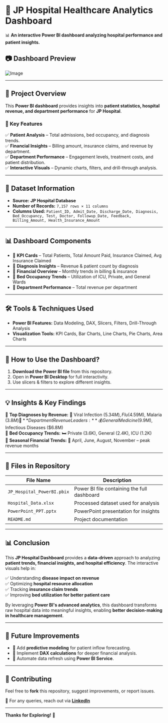 # 🏥 JP Hospital Healthcare Analytics Dashboard  
📊 **An interactive Power BI dashboard analyzing hospital performance and patient insights.**  

## 📷 Dashboard Preview  
![Image](https://github.com/user-attachments/assets/example-dashboard-image-link)  

---

## 📌 Project Overview  
This **Power BI dashboard** provides insights into **patient statistics, hospital revenue, and department performance** for **JP Hospital**.  

### 🎯 Key Features  
✅ **Patient Analysis** – Total admissions, bed occupancy, and diagnosis trends.  
✅ **Financial Insights** – Billing amount, insurance claims, and revenue by department.  
✅ **Department Performance** – Engagement levels, treatment costs, and patient distribution.  
✅ **Interactive Visuals** – Dynamic charts, filters, and drill-through analysis.  

---

## 📂 Dataset Information  
- **Source:** **JP Hospital Database**  
- **Number of Records:** `7,157 rows × 11 columns`  
- **Columns Used:** `Patient_ID, Admit_Date, Discharge_Date, Diagnosis, Bed_Occupancy, Test, Doctor, Followup_Date, Feedback, Billing_Amount, Health_Insurance_Amount`  

---

## 📊 Dashboard Components  
- 🔹 **KPI Cards** – Total Patients, Total Amount Paid, Insurance Claimed, Avg Insurance Claimed  
- 🔹 **Diagnosis Insights** – Revenue & patient count by diagnosis  
- 🔹 **Financial Overview** – Monthly trends in billing & insurance  
- 🔹 **Bed Occupancy Trends** – Utilization of ICU, Private, and General Wards  
- 🔹 **Department Performance** – Total revenue per department  

---

## 🛠 Tools & Techniques Used  
- **Power BI Features:** Data Modeling, DAX, Slicers, Filters, Drill-Through Analysis  
- **Visualization Tools:** KPI Cards, Bar Charts, Line Charts, Pie Charts, Area Charts  

---

## 🚀 How to Use the Dashboard?  
1. **Download the Power BI file** from this repository.  
2. Open in **Power BI Desktop** for full interactivity.  
3. Use slicers & filters to explore different insights.  

---

## 💡 Insights & Key Findings  
📌 **Top Diagnoses by Revenue:** 🏥 Viral Infection ($5.34M), Flu ($4.59M), Malaria ($3.8M)  
📌 **Department Revenue Leaders:** 💰 General Medicine ($9.9M), Infectious Diseases ($6.8M)  
📌 **Bed Occupancy Trends:** 🛏️ Private (3.6K), General (2.4K), ICU (1.2K)  
📌 **Seasonal Financial Trends:** 📅 April, June, August, November – peak revenue months  

---

## 📁 Files in Repository  
| File Name                  | Description                                |
|----------------------------|--------------------------------------------|
| `JP_Hospital_PowerBI.pbix` | Power BI file containing the full dashboard |
| `Hospital_Data.xlsx`       | Processed dataset used for analysis        |
| `PowerPoint_PPT.pptx`      | PowerPoint presentation for insights       |
| `README.md`                | Project documentation                      |

---

## 📊 Conclusion  
This **JP Hospital Dashboard** provides a **data-driven** approach to analyzing **patient trends, financial insights, and hospital efficiency**. The interactive visuals help in:  

✅ Understanding **disease impact on revenue**  
✅ Optimizing **hospital resource allocation**  
✅ Tracking **insurance claim trends**  
✅ Improving **bed utilization for better patient care**  

By leveraging **Power BI's advanced analytics**, this dashboard transforms raw hospital data into meaningful insights, enabling **better decision-making in healthcare management**.  

---

## 📢 Future Improvements  
- 🔹 Add **predictive modeling** for patient inflow forecasting.  
- 🔹 Implement **DAX calculations** for deeper financial analysis.  
- 🔹 Automate data refresh using **Power BI Service**.  

---

## 🤝 Contributing  
Feel free to **fork** this repository, suggest improvements, or report issues.  

📩 For any queries, reach out via **[LinkedIn](https://www.linkedin.com/in/mokhit-khan-9234622b3/)**  

---

**Thanks for Exploring!** 🚀  
